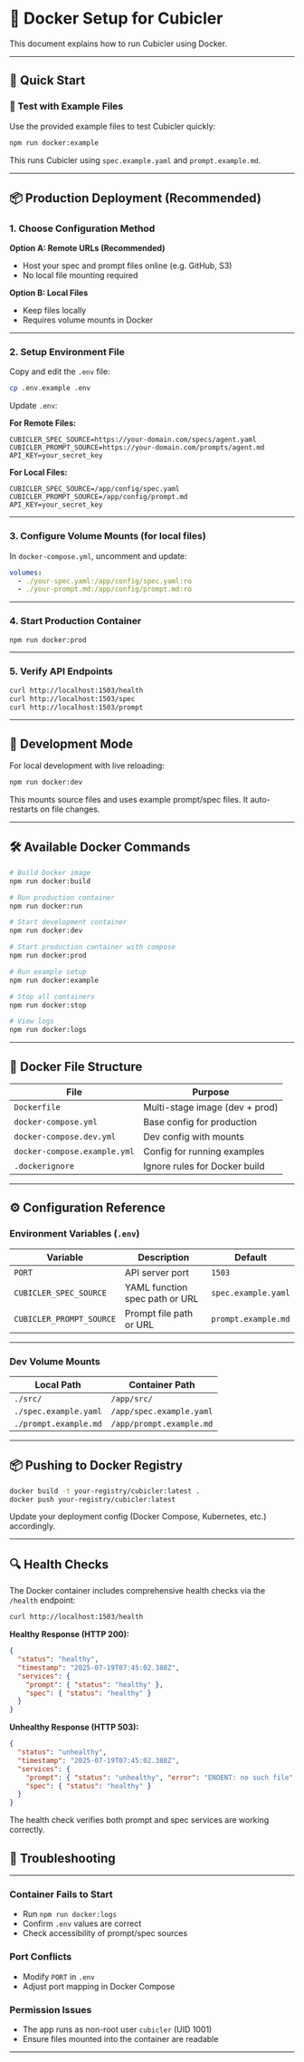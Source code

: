 # 🐳 Docker Setup for Cubicler

This document explains how to run Cubicler using Docker.

---

## 🚀 Quick Start

### 🧪 Test with Example Files

Use the provided example files to test Cubicler quickly:

```bash
npm run docker:example
```

This runs Cubicler using `spec.example.yaml` and `prompt.example.md`.

---

## 📦 Production Deployment (Recommended)

### 1. Choose Configuration Method

**Option A: Remote URLs (Recommended)**  

- Host your spec and prompt files online (e.g. GitHub, S3)  
- No local file mounting required

**Option B: Local Files**  

- Keep files locally  
- Requires volume mounts in Docker

---

### 2. Setup Environment File

Copy and edit the `.env` file:

```bash
cp .env.example .env
```

Update `.env`:

**For Remote Files:**

```env
CUBICLER_SPEC_SOURCE=https://your-domain.com/specs/agent.yaml
CUBICLER_PROMPT_SOURCE=https://your-domain.com/prompts/agent.md
API_KEY=your_secret_key
```

**For Local Files:**

```env
CUBICLER_SPEC_SOURCE=/app/config/spec.yaml
CUBICLER_PROMPT_SOURCE=/app/config/prompt.md
API_KEY=your_secret_key
```

---

### 3. Configure Volume Mounts (for local files)

In `docker-compose.yml`, uncomment and update:

```yaml
volumes:
  - ./your-spec.yaml:/app/config/spec.yaml:ro
  - ./your-prompt.md:/app/config/prompt.md:ro
```

---

### 4. Start Production Container

```bash
npm run docker:prod
```

---

### 5. Verify API Endpoints

```bash
curl http://localhost:1503/health
curl http://localhost:1503/spec
curl http://localhost:1503/prompt
```

---

## 🧪 Development Mode

For local development with live reloading:

```bash
npm run docker:dev
```

This mounts source files and uses example prompt/spec files. It auto-restarts on file changes.

---

## 🛠 Available Docker Commands

```bash
# Build Docker image
npm run docker:build

# Run production container
npm run docker:run

# Start development container
npm run docker:dev

# Start production container with compose
npm run docker:prod

# Run example setup
npm run docker:example

# Stop all containers
npm run docker:stop

# View logs
npm run docker:logs
```

---

## 📁 Docker File Structure

| File | Purpose |
|------|---------|
| `Dockerfile` | Multi-stage image (dev + prod) |
| `docker-compose.yml` | Base config for production |
| `docker-compose.dev.yml` | Dev config with mounts |
| `docker-compose.example.yml` | Config for running examples |
| `.dockerignore` | Ignore rules for Docker build |

---

## ⚙️ Configuration Reference

### Environment Variables (`.env`)

| Variable | Description | Default |
|----------|-------------|---------|
| `PORT` | API server port | `1503` |
| `CUBICLER_SPEC_SOURCE` | YAML function spec path or URL | `spec.example.yaml` |
| `CUBICLER_PROMPT_SOURCE` | Prompt file path or URL | `prompt.example.md` |

---

### Dev Volume Mounts

| Local Path | Container Path |
|------------|----------------|
| `./src/` | `/app/src/` |
| `./spec.example.yaml` | `/app/spec.example.yaml` |
| `./prompt.example.md` | `/app/prompt.example.md` |

---

## 📦 Pushing to Docker Registry

```bash
docker build -t your-registry/cubicler:latest .
docker push your-registry/cubicler:latest
```

Update your deployment config (Docker Compose, Kubernetes, etc.) accordingly.

---

## 🔍 Health Checks

The Docker container includes comprehensive health checks via the `/health` endpoint:

```bash
curl http://localhost:1503/health
```

**Healthy Response (HTTP 200):**

```json
{
  "status": "healthy",
  "timestamp": "2025-07-19T07:45:02.388Z",
  "services": {
    "prompt": { "status": "healthy" },
    "spec": { "status": "healthy" }
  }
}
```

**Unhealthy Response (HTTP 503):**

```json
{
  "status": "unhealthy",
  "timestamp": "2025-07-19T07:45:02.388Z",
  "services": {
    "prompt": { "status": "unhealthy", "error": "ENOENT: no such file" },
    "spec": { "status": "healthy" }
  }
}
```

The health check verifies both prompt and spec services are working correctly.

## 📝 Troubleshooting

---

### Container Fails to Start

- Run `npm run docker:logs`
- Confirm `.env` values are correct
- Check accessibility of prompt/spec sources

### Port Conflicts

- Modify `PORT` in `.env`
- Adjust port mapping in Docker Compose

### Permission Issues

- The app runs as non-root user `cubicler` (UID 1001)
- Ensure files mounted into the container are readable

---
